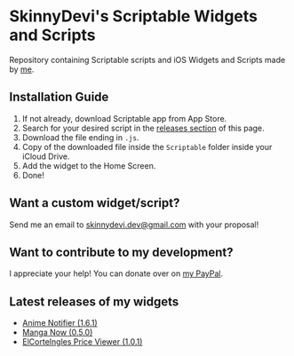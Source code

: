 # SkinnyDevi's Scriptable Widgets and Scripts
Repository containing Scriptable scripts and iOS Widgets and Scripts made by [me](https://github.com/SkinnyDevi).

## Installation Guide
1. If not already, download Scriptable app from App Store.
2. Search for your desired script in the [releases section](https://github.com/SkinnyDevi/scriptable/releases) of this page.
3. Download the file ending in `.js`.
4. Copy of the downloaded file inside the `Scriptable` folder inside your iCloud Drive.
5. Add the widget to the Home Screen.
6. Done!

## Want a custom widget/script?
Send me an email to [skinnydevi.dev@gmail.com](mailto:skinnydevi.dev@gmail.com) with your proposal!

## Want to contribute to my development?
I appreciate your help! You can donate over on [my PayPal](https://paypal.me/skinnydevi).

## Latest releases of my widgets
- [Anime Notifier (1.6.1)](https://github.com/SkinnyDevi/scriptable/releases/tag/anime-notifier-v1.6.1)
- [Manga Now (0.5.0)](https://github.com/SkinnyDevi/scriptable/releases/tag/manga-now-0.5.0)
- [ElCorteIngles Price Viewer (1.0.1)](https://github.com/SkinnyDevi/scriptable/releases/tag/elcorteingles-price-viewer-v1.0.1)
